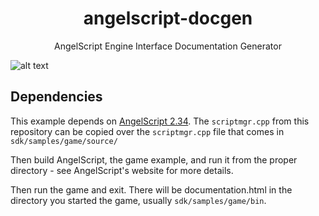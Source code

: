 <h1 align="center">angelscript-docgen</h1>
<p align="center">
AngelScript Engine Interface Documentation Generator

![alt text](https://github.com/marcakafoddex/angelscript-docgen/blob/master/docs/screenshot.png?raw=true)
</p>

## Dependencies
This example depends on <a href="http://www.angelcode.com/angelscript/downloads.html">AngelScript 2.34</a>.
The ```scriptmgr.cpp``` from this repository can be copied over the ```scriptmgr.cpp``` file that comes in ```sdk/samples/game/source/```

Then build AngelScript, the game example, and run it from the proper directory - see AngelScript's website for more details.

Then run the game and exit. There will be documentation.html in the directory you started the game, usually ```sdk/samples/game/bin```.
